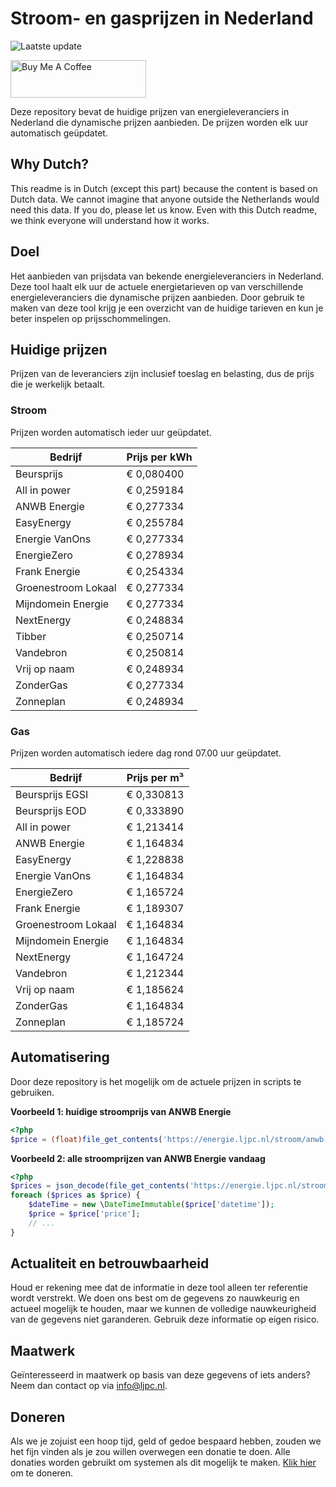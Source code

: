 # Stroom- en gasprijzen in Nederland

![Laatste update](https://img.shields.io/badge/laatste%20update-2024--08--01%2003%3A00%20CET-brightgreen)

<a href="https://www.buymeacoffee.com/Lars-" target="_blank"><img src="https://cdn.buymeacoffee.com/buttons/v2/default-orange.png" alt="Buy Me A Coffee" height="60" style="height: 60px !important;width: 217px !important;" ></a>

Deze repository bevat de huidige prijzen van energieleveranciers in Nederland die dynamische prijzen aanbieden. De prijzen worden elk uur automatisch geüpdatet.

## Why Dutch?

This readme is in Dutch (except this part) because the content is based on Dutch data. We cannot imagine that anyone outside the Netherlands would need this data. If you do, please let us know. Even with this Dutch readme, we think
everyone will understand how it works.

## Doel

Het aanbieden van prijsdata van bekende energieleveranciers in Nederland. Deze tool haalt elk uur de actuele energietarieven op van verschillende energieleveranciers die dynamische prijzen aanbieden. Door gebruik te maken van deze tool
krijg je een overzicht van de huidige tarieven en kun je beter inspelen op prijsschommelingen.

## Huidige prijzen

Prijzen van de leveranciers zijn inclusief toeslag en belasting, dus de prijs die je werkelijk betaalt.

### Stroom

Prijzen worden automatisch ieder uur geüpdatet.

 Bedrijf | Prijs per kWh 
---------|---------------
Beursprijs | € 0,080400
All in power | € 0,259184
ANWB Energie | € 0,277334
EasyEnergy | € 0,255784
Energie VanOns | € 0,277334
EnergieZero | € 0,278934
Frank Energie | € 0,254334
Groenestroom Lokaal | € 0,277334
Mijndomein Energie | € 0,277334
NextEnergy | € 0,248834
Tibber | € 0,250714
Vandebron | € 0,250814
Vrij op naam | € 0,248934
ZonderGas | € 0,277334
Zonneplan | € 0,248934


### Gas

Prijzen worden automatisch iedere dag rond 07.00 uur geüpdatet.

 Bedrijf | Prijs per m³ 
---------|--------------
Beursprijs EGSI | € 0,330813
Beursprijs EOD | € 0,333890
All in power | € 1,213414
ANWB Energie | € 1,164834
EasyEnergy | € 1,228838
Energie VanOns | € 1,164834
EnergieZero | € 1,165724
Frank Energie | € 1,189307
Groenestroom Lokaal | € 1,164834
Mijndomein Energie | € 1,164834
NextEnergy | € 1,164724
Vandebron | € 1,212344
Vrij op naam | € 1,185624
ZonderGas | € 1,164834
Zonneplan | € 1,185724


## Automatisering

Door deze repository is het mogelijk om de actuele prijzen in scripts te gebruiken.

**Voorbeeld 1: huidige stroomprijs van ANWB Energie**

```php
<?php
$price = (float)file_get_contents('https://energie.ljpc.nl/stroom/anwb-energie-nu.txt');

```

**Voorbeeld 2: alle stroomprijzen van ANWB Energie vandaag**

```php
<?php
$prices = json_decode(file_get_contents('https://energie.ljpc.nl/stroom/all-in-power-vandaag.json'),true);
foreach ($prices as $price) {
    $dateTime = new \DateTimeImmutable($price['datetime']);
    $price = $price['price'];
    // ...
}
```

## Actualiteit en betrouwbaarheid

Houd er rekening mee dat de informatie in deze tool alleen ter referentie wordt verstrekt. We doen ons best om de gegevens zo nauwkeurig en actueel mogelijk te houden, maar we kunnen de volledige nauwkeurigheid van de gegevens niet
garanderen. Gebruik deze informatie op eigen risico.

## Maatwerk

Geïnteresseerd in maatwerk op basis van deze gegevens of iets anders? Neem dan contact op
via [info@ljpc.nl](mailto:info@ljpc.nl?subject=Energie%20prijzen).

## Doneren

Als we je zojuist een hoop tijd, geld of gedoe bespaard hebben, zouden we het fijn vinden als je zou willen overwegen een
donatie te doen. Alle donaties worden gebruikt om systemen als dit mogelijk te
maken. [Klik hier](https://www.buymeacoffee.com/Lars-) om te doneren.
